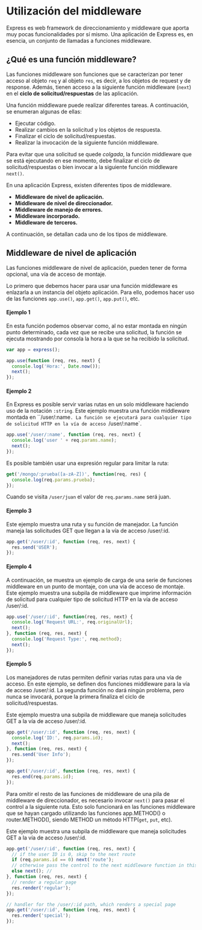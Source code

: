 # Utilización del middleware

Express es web framework de direccionamiento y middleware que aporta muy pocas
funcionalidades por sí mismo. Una aplicación de Express es, en esencia, un
conjunto de llamadas a funciones middleware.

## ¿Qué es una función middleware?

Las funciones middleware son funciones que se caracterizan por tener acceso al
objeto `req` y al objeto `res`, es decir, a los objetos de request y de
response. Además, tienen acceso a la siguiente función middleware (`next`)
en el **ciclo de solicitud/respuestas** de las aplicación.

Una función middleware puede realizar diferentes tareas. A continuación, se
enumeran algunas de ellas:

* Ejecutar código.
* Realizar cambios en la solicitud y los objetos de respuesta.
* Finalizar el ciclo de solicitud/respuestas.
* Realizar la invocación de la siguiente función middleware.

Para evitar que una solicitud se quede *colgada*, la función middleware que se
está ejecutando en ese momento, debe finalizar el ciclo de solicitud/respuestas
o bien invocar a la siguiente función middleware `next()`.

En una aplicación Express, existen diferentes tipos de middleware.

* **Middleware de nivel de aplicación.**
* **Middleware de nivel de direccionador.**
* **Middleware de manejo de errores.**
* **Middleware incorporado.**
* **Middleware de terceros.**

A continuación, se detallan cada uno de los tipos de middleware.

## Middleware de nivel de aplicación

Las funciones middleware de nivel de aplicación, pueden tener de forma
opcional, una vía de acceso de montaje.

Lo primero que debemos hacer para usar una función middleware es enlazarla
a un instancia del objeto aplicación. Para ello, podemos hacer uso de las
funciones `app.use()`, `app.get()`, `app.put()`, etc.

#### Ejemplo 1

En esta función podemos observar como, al no estar montada en ningún punto
determinado, cada vez que se recibe una solicitud, la función se ejecuta
mostrando por consola la hora a la que se ha recibido la solicitud.

```javascript
var app = express();

app.use(function (req, res, next) {
  console.log('Hora:', Date.now());
  next();
});
```

#### Ejemplo 2

En Express es posible servir varias rutas en un solo middleware haciendo uso
de la notación `:string`. Este ejemplo muestra una función middleware
montada en ``/user/:name`. La función se ejecutará para cualquier tipo de
solicitud HTTP en la vía de acceso `/user/:name`.

```javascript
app.use('/user/:name', function (req, res, next) {
  console.log('user ' + req.params.name);
  next();
});
```
Es posible también usar una expresión regular para limitar la ruta:
``` javascript
get('/mongo/:prueba([a-zA-Z])', function(req, res) {
  console.log(req.params.prueba);
});
```

Cuando se visita `/user/juan` el valor de `req.params.name` será juan.

#### Ejemplo 3

Este ejemplo muestra una ruta y su función de manejador. La función maneja
las solicitudes GET que llegan a la vía de acceso /user/:id.

```javascript
app.get('/user/:id', function (req, res, next) {
  res.send('USER');
});
```

#### Ejemplo 4

A continuación, se muestra un ejemplo de carga de una serie de funciones
middleware en un punto de montaje, con una vía de acceso de montaje.
Este ejemplo muestra una subpila de middleware que imprime información de solicitud para cualquier tipo de solicitud HTTP en la vía de acceso /user/:id.

```javascript
app.use('/user/:id', function(req, res, next) {
  console.log('Request URL:', req.originalUrl);
  next();
}, function (req, res, next) {
  console.log('Request Type:', req.method);
  next();
});
```

#### Ejemplo 5

Los manejadores de rutas permiten definir varias rutas para una vía de
acceso. En este ejemplo, se definen dos funciones middleware para
la vía de acceso /user/:id. La segunda función no dará ningún problema, pero nunca se invocará, porque la primera finaliza el ciclo de
solicitud/respuestas.

Este ejemplo muestra una subpila de middleware que maneja solicitudes GET a la vía de acceso /user/:id.

```javascript
app.get('/user/:id', function (req, res, next) {
  console.log('ID:', req.params.id);
  next();
}, function (req, res, next) {
  res.send('User Info');
});

app.get('/user/:id', function (req, res, next) {
  res.end(req.params.id);
});
```

Para omitir el resto de las funciones de middleware de una pila de middleware
de direccionador, es necesario invocar `next()` para pasar el control a la
siguiente ruta. Esto solo funcionará en las funciones middleware que se hayan
cargado utilizando las funciones app.METHOD() o router.METHOD(), siendo METHOD
un método HTTP(`get`, `put`, etc).

Este ejemplo muestra una subpila de middleware que maneja solicitudes GET a la vía de acceso /user/:id.

```javascript
app.get('/user/:id', function (req, res, next) {
  // if the user ID is 0, skip to the next route
  if (req.params.id == 0) next('route');
  // otherwise pass the control to the next middleware function in this stack
  else next(); //
}, function (req, res, next) {
  // render a regular page
  res.render('regular');
});

// handler for the /user/:id path, which renders a special page
app.get('/user/:id', function (req, res, next) {
  res.render('special');
});
```
